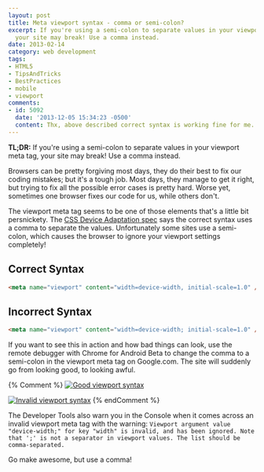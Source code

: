 ```yaml
---
layout: post
title: Meta viewport syntax - comma or semi-colon?
excerpt: If you're using a semi-colon to separate values in your viewport meta tag,
  your site may break! Use a comma instead.
date: 2013-02-14
category: web development
tags:
- HTML5
- TipsAndTricks
- BestPractices
- mobile
- viewport
comments:
- id: 5092
  date: '2013-12-05 15:34:23 -0500'
  content: Thx, above described correct syntax is working fine for me.
---
```


**TL;DR:** If you're using a semi-colon to separate values in your viewport meta tag, your site may break! Use a comma instead.

Browsers can be pretty forgiving most days, they do their best to fix our coding mistakes; but it's a tough job.  Most days, they manage to get it right, but trying to fix all the possible error cases is pretty hard.  Worse yet, sometimes one browser fixes our code for us, while others don't.

The viewport meta tag seems to be one of those elements that's a little bit persnickety.  The [CSS Device Adaptation spec](http://dev.w3.org/csswg/css-device-adapt/) says the correct syntax uses a comma to separate the values.  Unfortunately some sites use a semi-colon, which causes the browser to ignore your viewport settings completely!

## Correct Syntax

``` html
<meta name="viewport" content="width=device-width, initial-scale=1.0" />
```

## Incorrect Syntax

``` html
<meta name="viewport" content="width=device-width; initial-scale=1.0" />
```

If you want to see this in action and how bad things can look, use the remote debugger with Chrome for Android Beta to change the comma to a semi-colon in the viewport meta tag on Google.com.  The site will suddenly go from looking good, to looking awful.

{% Comment %}
[![Good viewport syntax](/assets/vp-comma-180x300.png)](/assets/vp-comma.png)

[![Invalid viewport syntax](/assets/vp-semicolon-180x300.png)](/assets/vp-semicolon.png)
{% endComment %}

<div style="clear:both;"></div>

The Developer Tools also warn you in the Console when it comes across an invalid viewport meta tag with the warning: `Viewport argument value "device-width;" for key "width" is invalid, and has been ignored. Note that ';' is not a separator in viewport values. The list should be comma-separated.`

Go make awesome, but use a comma!
